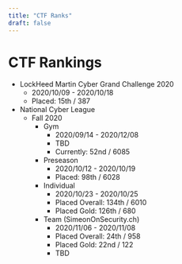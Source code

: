 ```yaml
---
title: "CTF Ranks"
draft: false
---
```


# CTF Rankings 

- LockHeed Martin Cyber Grand Challenge 2020
	- 2020/10/09 - 2020/10/18
	- Placed: 15th / 387
- National Cyber League
	- Fall 2020
		- Gym 
			- 2020/09/14 - 2020/12/08
			- TBD
			- Currently: 52nd / 6085
		- Preseason 
			- 2020/10/12 - 2020/10/19
			- Placed: 98th / 6028
		- Individual 
			- 2020/10/23 - 2020/10/25
			- Placed Overall: 134th / 6010
			- Placed Gold: 126th / 680
		- Team (SimeonOnSecurity.ch)
			- 2020/11/06 - 2020/11/08
			- Placed Overall: 24th / 958
			- Placed Gold: 22nd / 122
			- TBD

